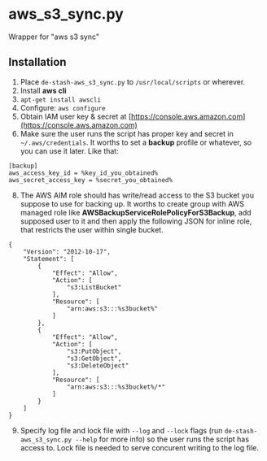 # aws_s3_sync.py

Wrapper for "aws s3 sync"

## Installation

1. Place `de-stash-aws_s3_sync.py`  to `/usr/local/scripts` or wherever.
2. Install **aws cli**
3. `apt-get install awscli`
4. Configure: `aws configure`
5. Obtain IAM user key & secret at [https://console.aws.amazon.com](https://console.aws.amazon.com)
6. Make sure the user runs the script has proper key and secret in `~/.aws/credentials`. It worths to set a **backup** profile or whatever, so you can use it later. Like that:

```
[backup]
aws_access_key_id = %key_id_you_obtained%
aws_secret_access_key = %secret_you_obtained%
```

8.  The AWS AIM role should has write/read access to the S3 bucket you suppose to use for backing up. It worths to create group with AWS managed role like **AWSBackupServiceRolePolicyForS3Backup**, add supposed user to it and then apply the following JSON for inline role, that restricts the user within single bucket.

```
{
	"Version": "2012-10-17",
	"Statement": [
		{
			"Effect": "Allow",
			"Action": [
				"s3:ListBucket"
			],
			"Resource": [
				"arn:aws:s3:::%s3bucket%"
			]
		},
		{
			"Effect": "Allow",
			"Action": [
				"s3:PutObject",
				"s3:GetObject",
				"s3:DeleteObject"
			],
			"Resource": [
				"arn:aws:s3:::%s3bucket%/*"
			]
		}
	]
}
```

9. Specify log file and lock file with `--log` and `--lock` flags (run `de-stash-aws_s3_sync.py --help` for more info) so the user runs the script has access to. Lock file is needed to serve concurent writing to the log file.

